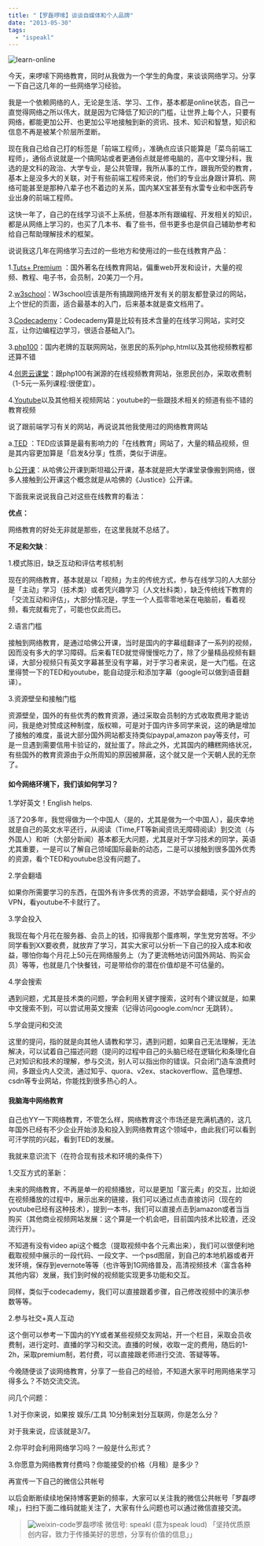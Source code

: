 ```yaml
---
title: "【罗磊啰嗦】谈谈自媒体和个人品牌"
date: "2013-05-30"
tags: 
  - "ispeakl"
---
```


![learn-online](https://static.is26.com/wp-image/2013/05/learn-online-1024x575.jpg)

今天，来啰嗦下网络教育，同时从我做为一个学生的角度，来谈谈网络学习。分享一下自己这几年的一些网络学习经验。

我是一个依赖网络的人，无论是生活、学习、工作，基本都是online状态，自己一直觉得网络之所以伟大，就是因为它降低了知识的门槛，让世界上每个人，只要有网络，都能更加公开、也更加公平地接触到新的资讯、技术、知识和智慧，知识和信息不再是被某个阶层所垄断。

现在我自己给自己打的标签是「前端工程师」，准确点应该只能算是「菜鸟前端工程师」，通俗点说就是一个搞网站或者更通俗点就是修电脑的，高中文理分科，我选的是文科的政治、大学专业，是公共管理，我所从事的工作，跟我所受的教育，基本上是没多大的关联，对于有些前端工程师来说，他们的专业出身跟计算机、网络可能甚至是那种八辈子也不着边的关系，国内某X宝甚至有水雷专业和中医药专业出身的前端工程师。

这快一年了，自己的在线学习谈不上系统，但基本所有跟编程、开发相关的知识，都是从网络上学习的，也买了几本书、看了些书，但书更多也是供自己辅助参考和给自己帮助理解技术的框架。

说说我这几年在网络学习去过的一些地方和使用过的一些在线教育产品：

1.[Tuts+ Premium](https://tutsplus.com/) ：国外著名在线教育网站，偏重web开发和设计，大量的视频、教程、电子书，会员制，20美刀一个月。

2.[w3school](http://www.w3school.com.cn/)：W3school应该是所有搞跟网络开发有关的朋友都登录过的网站，上个世纪的页面，适合最基本的入门，后来基本就是查文档用了。

3.[Codecademy](http://www.codecademy.com/)：Codecademy算是比较有技术含量的在线学习网站，实时交互，让你边编程边学习，很适合基础入门。

3.[php100](http://www.php100.com/)：国内老牌的互联网网站，张恩民的系列php,html以及其他视频教程都还算不错

4.[创恩云课堂](http://www.lesson100.com/index.php)：跟php100有渊源的在线视频教育网站，张恩民创办，采取收费制（1-5元一系列课程:很便宜）。

4.[Youtube](http://www.youtube.com/)以及其他相关视频网站：youtube的一些跟技术相关的频道有些不错的教育视频

说了跟前端学习有关的网站，再说说其他我使用过的网络教育网站

a.[TED](http://www.ted.com/) ：TED应该算是最有影响力的「在线教育」网站了，大量的精品视频，但是其内容更加算是「启发&分享」性质，类似于讲座。

b.[公开课](https://www.google.com/search?hl=zh-cn&q=%E5%85%AC%E5%BC%80%E8%AF%BE)：从哈佛公开课到斯坦福公开课，基本就是把大学课堂录像搬到网络，很多人接触到公开课这个概念就是从哈佛的《Justice》公开课。

下面我来说说我自己对这些在线教育的看法：

**优点：**

网络教育的好处无非就是那些，在这里我就不总结了。

**不足和欠缺**：

1.模式陈旧，缺乏互动和评估考核机制

现在的网络教育，基本就是以「视频」为主的传统方式，参与在线学习的人大部分是「主动」学习（技术类）或者凭兴趣学习（人文社科类），缺乏传统线下教育的「交流互动和评估」，大部分情况是，学生一个人孤零零地呆在电脑前，看着视频，看完就看完了，可能也仅此而已。

2.语言门槛

接触到网络教育，是通过哈佛公开课，当时是国内的字幕组翻译了一系列的视频，因而没有多大的学习障碍。后来看TED就觉得慢慢吃力了，除了少量精品视频有翻译，大部分视频只有英文字幕甚至没有字幕，对于学习者来说，是一大门槛。在这里得赞一下的TED和youtube，能自动提示和添加字幕（google可以做到语音翻译）。

3.资源壁垒和接触门槛

资源壁垒，国外的有些优秀的教育资源，通过采取会员制的方式收取费用才能访问，我是绝对赞成这种制度，版权嘛，可是对于国内许多同学来说，这的确是增加了接触的难度，虽说大部分国外网站都支持类似paypal,amazon pay等支付，可是一旦遇到需要信用卡验证的，就扯蛋了。除此之外，尤其国内的糟糕网络状况，有些国外的教育资源由于众所周知的原因被屏蔽，这个就又是一个天朝人民的无奈了。

#### 如今网络环境下，我们该如何学习？

1.学好英文！English helps.

活了20多年，我觉得做为一个中国人（是的，尤其是做为一个中国人），最庆幸地就是自己的英文水平还行，从阅读（Time,FT等新闻资讯无障碍阅读）到交流（与外国人）和听（大部分新闻）基本都无大问题，尤其是对于学习技术的同学，英语尤其重要，一是可以了解自己领域国际最新的动态，二是可以接触到很多国外优秀的资源，看个TED和youtube总没有问题了。

2.学会翻墙

如果你所需要学习的东西，在国外有许多优秀的资源，不妨学会翻墙，买个好点的VPN，看youtube不卡就行了。

3.学会投入

我现在每个月花在服务器、会员上的钱，扣得我那个蛋疼啊，学生党穷苦呀。不少同学看到XX要收费，就放弃了学习，其实大家可以分析一下自己的投入成本和收益，哪怕你每个月花上50元在网络服务上（为了更流畅地访问国外网站、购买会员）等等，也就是几个快餐钱，可是带给你的潜在价值却是不可估量的。

4.学会搜索

遇到问题，尤其是技术类的问题，学会利用关键字搜索，这时有个建议就是，如果中文搜索不到，可以尝试用英文搜索（记得访问google.com/ncr 无跳转）。

5.学会提问和交流

这里的提问，指的就是向其他人请教和学习，遇到问题，如果自己无法理解，无法解决，可以试着自己描述问题（提问的过程中自己的头脑已经在逻辑化和条理化自己对知识和技术的理解，参与交流，别人可以指出你的错误。只会闭门造车浪费时间，多跟业内人交流，通过知乎、quora、v2ex、stackoverflow、蓝色理想、csdn等专业网站，你能找到很多热心的人。

#### 我脑海中网络教育

自己也YY一下网络教育，不管怎么样，网络教育这个市场还是充满机遇的，这几年国外已经有不少企业开始涉及和投入到网络教育这个领域中，由此我们可以看到可汗学院的兴起，看到TED的发展。

我就来意识流下（在符合现有技术和环境的条件下）

1.交互方式的革新：

未来的网络教育，不再是单一的视频播放，可以是更加「富元素」的交互，比如说在视频播放的过程中，展示出来的链接，我们可以通过点击直接访问（现在的youtube已经有这种技术），提到一本书，我们可以直接点击到amazon或者当当购买（其他商业视频网站发展：这个算是一个机会吧，目前国内技术比较渣，还没流行开）。

不知道有没有video api这个概念（提取视频中各个元素出来），我们可以很便利地截取视频中展示的一段代码、一段文字、一个psd图层，到自己的本地机器或者开发环境，保存到evernote等等（也许等到1G网络普及，高清视频技术（富含各种其他内容）发展，我们到时候的视频能实现更多功能和交互。

同样，类似于codecademy，我们可以直接跟着步骤，自己修改视频中的演示参数等等。

2.参与社交+真人互动

这个倒可以参考一下国内的YY或者某些视频交友网站，开一个栏目，采取会员收费制，进行定时、直播的学习和交流。直播的时候，收取一定的费用，随后的1-2h，采取premium制，若付费，可以直接跟老师进行交流、答疑等等。

今晚随便谈了谈网络教育，分享了一些自己的经验，不知道大家平时用网络来学习得多么？不妨交流交流。

问几个问题：

1.对于你来说，如果按 娱乐/工具 10分制来划分互联网，你是怎么分？

对于我来说，应该就是3/7。

2.你平时会利用网络学习吗？一般是什么形式？

3.你愿意为网络教育付费吗？你能接受的价格（月租）是多少？

再宣传一下自己的微信公共帐号

以后会断断续续地保持博客更新的频率，大家可以关注我的微信公共帐号「罗磊啰嗦」，扫扫下面二维码就能关注了，大家有什么问题也可以通过微信直接交流。

> ![weixin-code](https://static.is26.com/wp-image/2013/05/weixin-code-150x150.jpg)罗磊啰嗦 微信号: speakl (意为speak loud) 「坚持优质原创内容，致力于传播美好的思想，分享有价值的信息」」
